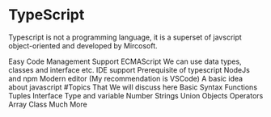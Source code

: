 # TypeScript

Typescript is not a programming language, it is a superset of javscript object-oriented and developed by Mircosoft.

Easy Code Management
Support ECMAScript
We can use data types, classes and interface etc.
IDE support
Prerequisite of typescript
NodeJs and npm
Modern editor (My recommendation is VSCode)
A basic idea about javascript
#Topics That We will discuss here
Basic Syntax
Functions
Tuples
Interface
Type and variable
Number Strings
Union 
Objects
Operators 
Array 
Class 
Much More

